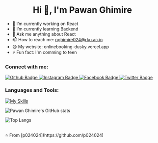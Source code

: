 <h1 align="center">Hi 👋, I'm Pawan Ghimire</h1>

- 🔭 I’m currently working on React
- 🌱 I’m currently learning Backend
- 💬 Ask me anything about React 
- 📫 How to reach me: pghimire024@rku.ac.in
- 😄 My website: onlinebooking-dusky.vercel.app
- ⚡ Fun fact: I'm comming to teen
  
### Connect with me:
<div id="badges">
  <a href="https://github.com/p024024">
    <img src="https://img.shields.io/badge/Github-white?style=for-the-badge&logo=Github&logoColor=black" alt="Github Badge"/>
  </a>
<!--   <a href="https://www.youtube.com/channel/UCzvRaprYPhvAplMK36Gu0kw">
    <img src="https://img.shields.io/badge/YouTube-red?style=for-the-badge&logo=youtube&logoColor=white" alt="Youtube Badge"/>
  </a> -->
   <a href="https://www.instagram.com/pawan.ghimire.141/">
    <img src="https://img.shields.io/badge/Instagram-purple?style=for-the-badge&logo=instagram&logoColor=white" alt="Instagram Badge"/>
  </a>
   <a href="https://fb.com/pawan.ghimire.58760">
    <img src="https://img.shields.io/badge/Facebook-blue?style=for-the-badge&logo=facebook&logoColor=white" alt="Facebook Badge"/>
  </a>
   <a href="https://twitter.com/">
    <img src="https://img.shields.io/badge/Twitter-blue?style=for-the-badge&logo=twitter&logoColor=white" alt="Twitter Badge"/>
  </a>
</div>

### Languages and Tools:
[![My Skills](https://skillicons.dev/icons?i=flutter,dart,firebase,github,git,postman,figma,xd&perline=5)](https://skillicons.dev)

![Pawan Ghimire's GitHub stats](https://github-readme-stats.vercel.app/api?username=p024024&show_icons=true&theme=dark)

![Top Langs](https://github-readme-stats.vercel.app/api/top-langs/?username=p024024&theme=dark)


<br>
⭐️ From [p024024](https://github.com/p024024)
